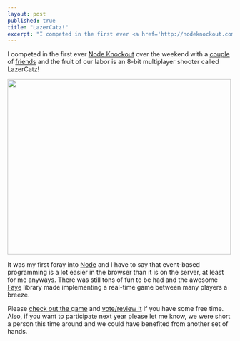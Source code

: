 ```yaml
---
layout: post
published: true
title: "LazerCatz!"
excerpt: "I competed in the first ever <a href='http://nodeknockout.com/'>Node Knockout</a> over the weekend with a <a href='http://twitter.com/jmhobbs'>couple</a> of <a href='http://twitter.com/codypeterson'>friends</a> and the fruit of our labor is an 8-bit multiplayer shooter called LazerCatz!"
---
```


I competed in the first ever <a href="http://nodeknockout.com/">Node Knockout</a> over the weekend with a <a href="http://twitter.com/jmhobbs">couple</a> of <a href="http://twitter.com/codypeterson">friends</a> and the fruit of our labor is an 8-bit multiplayer shooter called LazerCatz!

<a href="http://www.lazercatzthegame.com/"><img src="/wp-content/uploads/2010/08/lazercatz.png" alt="" title="lazercatz" width="500" height="393" class="aligncenter size-full wp-image-931" /></a>

It was my first foray into <a href="http://nodejs.org">Node</a> and I have to say that event-based programming is a lot easier in the browser than it is on the server, at least for me anyways. There was still tons of fun to be had and the awesome <a href="http://faye.jcoglan.com/">Faye</a> library made implementing a real-time game between many players a breeze.

Please <a href="http://www.lazercatzthegame.com">check out the game</a> and <a href="http://nodeknockout.com/teams/lazercatz">vote/review it</a> if you have some free time. Also, if you want to participate next year please let me know, we were short a person this time around and we could have benefited from another set of hands.
